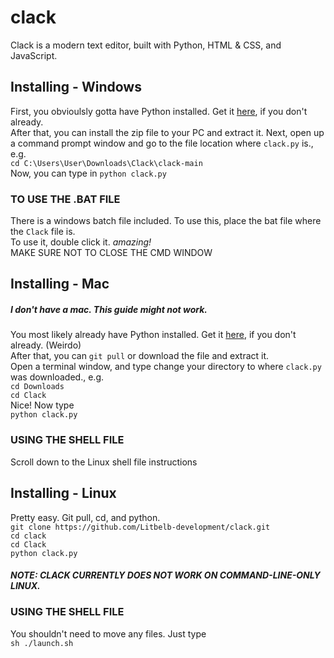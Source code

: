 # clack  
Clack is a modern text editor, built with Python, HTML & CSS, and JavaScript.  
  
## Installing - Windows  
First, you obvioulsly gotta have Python installed. Get it [here](https://www.python.org/downloads/), if you don't already.  
After that, you can install the zip file to your PC and extract it.
Next, open up a command prompt window and go to the file location where `clack.py` is., e.g.  
`cd C:\Users\User\Downloads\Clack\clack-main`  
Now, you can type in `python clack.py`  
### TO USE THE .BAT FILE  
There is a windows batch file included. To use this, place the bat file where the `Clack` file is.  
To use it, double click it. *amazing!*  
MAKE SURE NOT TO CLOSE THE CMD WINDOW  
## Installing - Mac  
##### I don't have a mac. This guide might not work.
You most likely already have Python installed. Get it [here](https://www.python.org/downloads/), if you don't already. (Weirdo)  
After that, you can `git pull` or download the file and extract it.  
Open a terminal window, and type change your directory to where `clack.py` was downloaded., e.g.  
`cd Downloads`  
`cd Clack`  
Nice! Now type  
`python clack.py`  
### USING THE SHELL FILE  
Scroll down to the Linux shell file instructions  
## Installing - Linux  
Pretty easy. Git pull, cd, and python.  
`git clone https://github.com/Litbelb-development/clack.git`  
`cd clack`  
`cd Clack`  
`python clack.py`
##### NOTE: CLACK CURRENTLY DOES NOT WORK ON COMMAND-LINE-ONLY LINUX.
### USING THE SHELL FILE
You shouldn't need to move any files. Just type  
`sh ./launch.sh`  
